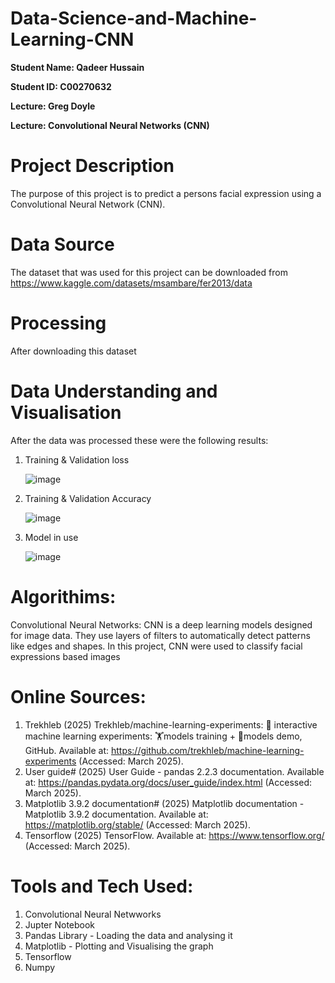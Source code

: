 # Data-Science-and-Machine-Learning-CNN

**Student Name: Qadeer Hussain**

**Student ID: C00270632**

**Lecture: Greg Doyle**

**Lecture: Convolutional Neural Networks (CNN)**

# Project Description
The purpose of this project is to predict a persons facial expression using a Convolutional Neural Network (CNN).

# Data Source
The dataset that was used for this project can be downloaded from https://www.kaggle.com/datasets/msambare/fer2013/data

# Processing
After downloading this dataset

# Data Understanding and Visualisation 
After the data was processed these were the following results:

1. Training & Validation loss

   ![image](https://github.com/user-attachments/assets/72957e8f-d10d-4f64-afd4-96d1b75f6674)

2. Training & Validation Accuracy

   ![image](https://github.com/user-attachments/assets/5f25f1ae-e75f-44c5-855c-9f95084e81a6)

3. Model in use

   ![image](https://github.com/user-attachments/assets/549d6a49-8cd5-4a2d-b018-5205aba0c168)

# Algorithims:
Convolutional Neural Networks: CNN is a deep learning models designed for image data. They use layers of filters to automatically detect patterns like edges and shapes. In this project, CNN were used to classify facial expressions based images

# Online Sources:
1. Trekhleb (2025) Trekhleb/machine-learning-experiments: 🤖 interactive machine learning experiments: 🏋️models training + 🎨models demo, GitHub. Available at: https://github.com/trekhleb/machine-learning-experiments (Accessed: March 2025). 
2. User guide# (2025) User Guide - pandas 2.2.3 documentation. Available at: https://pandas.pydata.org/docs/user_guide/index.html (Accessed: March 2025).
3. Matplotlib 3.9.2 documentation# (2025) Matplotlib documentation - Matplotlib 3.9.2 documentation. Available at: https://matplotlib.org/stable/ (Accessed: March 2025).
4. Tensorflow (2025) TensorFlow. Available at: https://www.tensorflow.org/ (Accessed: March 2025). 

# Tools and Tech Used: 
1. Convolutional Neural Netwworks
2. Jupter Notebook
3. Pandas Library - Loading the data and analysing it
4. Matplotlib - Plotting and Visualising the graph 
5. Tensorflow
6. Numpy
